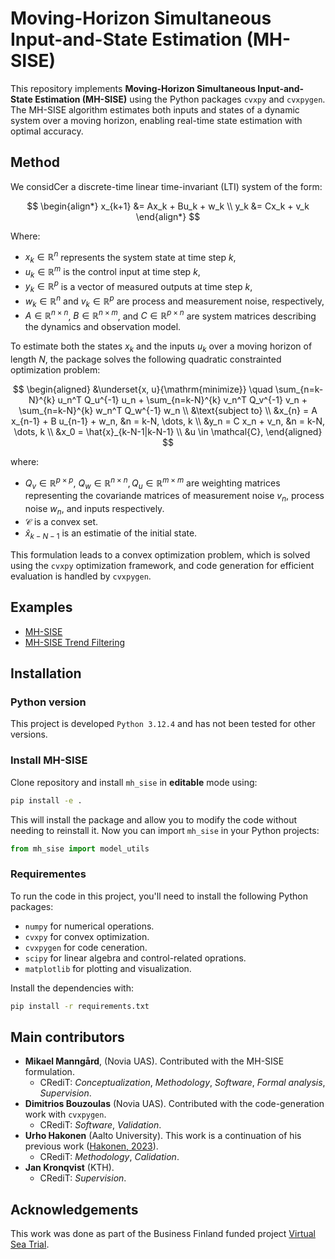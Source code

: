 # Moving-Horizon Simultaneous Input-and-State Estimation (MH-SISE)

This repository implements **Moving-Horizon Simultaneous Input-and-State Estimation (MH-SISE)** using the Python packages `cvxpy` and `cvxpygen`. The MH-SISE algorithm estimates both inputs and states of a dynamic system over a moving horizon, enabling real-time state estimation with optimal accuracy. 

## Method

We considCer a discrete-time linear time-invariant (LTI) system of the form:

$$
\begin{align*}
x_{k+1} &= Ax_k + Bu_k + w_k \\
y_k &= Cx_k + v_k
\end{align*}
$$

Where:
- $x_k \in \mathbb{R}^n$ represents the system state at time step $k$,
- $u_k \in \mathbb{R}^m$ is the control input at time step $k$,
- $y_k \in \mathbb{R}^p$ is a vector of measured outputs at time step $k$,
- $w_k \in \mathbb{R}^n$ and $v_k \in \mathbb{R}^p$ are process and measurement noise, respectively,
- $A \in \mathbb{R}^{n \times n}$, $B \in \mathbb{R}^{n \times m}$, and $C \in \mathbb{R}^{p \times n}$ are system matrices describing the dynamics and observation model.

To estimate both the states $x_k$ and the inputs $u_k$ over a moving horizon of length $N$, the package solves the following quadratic constrainted optimization problem:

$$
\begin{aligned}
    &\underset{x, u}{\mathrm{minimize}} \quad \sum_{n=k-N}^{k} u_n^T Q_u^{-1} u_n + \sum_{n=k-N}^{k} v_n^T Q_v^{-1} v_n + \sum_{n=k-N}^{k} w_n^T Q_w^{-1} w_n \\
    &\text{subject to} \\
    &x_{n} = A x_{n-1} + B u_{n-1} + w_n, &n = k-N, \dots, k \\
    &y_n = C x_n + v_n, &n = k-N, \dots, k \\
    &x_0 = \hat{x}_{k-N-1|k-N-1} \\
    &u \in \mathcal{C},
\end{aligned}
$$

where:
- $Q_v \in \mathbb{R}^{p \times p}$, $Q_w \in \mathbb{R}^{n \times n}, Q_u \in \mathbb{R}^{m \times m}$ are weighting matrices representing the covariande matrices of measurement noise $v_n$, process noise $w_n$, and inputs respectively.
- $\mathcal{C}$ is a convex set.
- $\hat{x}_{k-N-1}$ is an estimatie of the initial state.

This formulation leads to a convex optimization problem, which is solved using the `cvxpy` optimization framework, and code generation for efficient evaluation is handled by `cvxpygen`.

## Examples
- [MH-SISE](https://github.com/Novia-RDI-Seafaring/mh-sise-py/blob/main/examples/example.ipynb)
- [MH-SISE Trend Filtering]()

## Installation
### Python version
This project is developed ``Python 3.12.4`` and has not been tested for other versions.

### Install MH-SISE
Clone repository and install `mh_sise`  in **editable** mode using:

```bash
pip install -e .
```

This will install the package and allow you to modify the code without needing to reinstall it. Now you can import `mh_sise` in your Python projects:

```python
from mh_sise import model_utils
```
### Requirementes
To run the code in this project, you'll need to install the following Python packages:

- `numpy` for numerical operations.
- `cvxpy` for convex optimization.
- `cvxpygen` for code ceneration.
- `scipy` for linear algebra and control-related oprations.
- `matplotlib` for plotting and visualization.

Install the dependencies with:

```bash
pip install -r requirements.txt
```


## Main contributors
- **Mikael Manngård**, (Novia UAS). Contributed with the MH-SISE formulation.
    - CRediT: *Conceptualization*, *Methodology*, *Software*, *Formal analysis*, *Supervision*. 
- **Dimitrios Bouzoulas** (Novia UAS). Contributed with the code-generation work with `cvxpygen`.
    - CRediT: *Software*, *Validation*.
- **Urho Hakonen** (Aalto University). This work is a continuation of his previous work ([Hakonen, 2023](https://www.finna.fi/Record/aaltodoc.123456789_123180?sid=3456825094&lng=en-gb)).
    - CRediT: *Methodology*, *Calidation*. 
- **Jan Kronqvist** (KTH).
    - CRediT: *Supervision*. 

## Acknowledgements
This work was done as part of the Business Finland funded project [Virtual Sea Trial](https://virtualseatrial.fi).